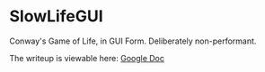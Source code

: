 # SlowLifeGUI
Conway's Game of Life, in GUI Form.  Deliberately non-performant.

The writeup is viewable here: <a href="https://docs.google.com/document/d/1z8iZGF-XdryYAFLlbmgWNks3wjq4bs5XdGNqUZ8TueI/edit?usp=sharing">Google Doc</a>
